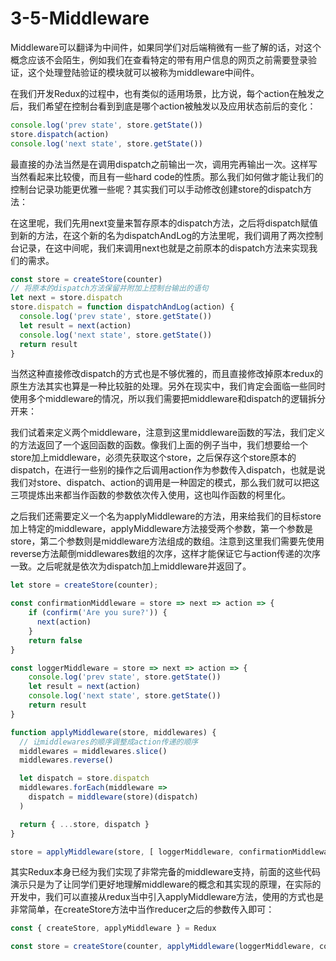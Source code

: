 # 3-5-Middleware

Middleware可以翻译为中间件，如果同学们对后端稍微有一些了解的话，对这个概念应该不会陌生，例如我们在查看特定的带有用户信息的网页之前需要登录验证，这个处理登陆验证的模块就可以被称为middleware中间件。

在我们开发Redux的过程中，也有类似的适用场景，比方说，每个action在触发之后，我们希望在控制台看到到底是哪个action被触发以及应用状态前后的变化：

```js
console.log('prev state', store.getState())
store.dispatch(action)
console.log('next state', store.getState())
```

最直接的办法当然是在调用dispatch之前输出一次，调用完再输出一次。这样写当然看起来比较傻，而且有一些hard code的性质。那么我们如何做才能让我们的控制台记录功能更优雅一些呢？其实我们可以手动修改创建store的dispatch方法：

在这里呢，我们先用next变量来暂存原本的dispatch方法，之后将dispatch赋值到新的方法，在这个新的名为dispatchAndLog的方法里呢，我们调用了两次控制台记录，在这中间呢，我们来调用next也就是之前原本的dispatch方法来实现我们的需求。

```js
const store = createStore(counter)
// 将原本的dispatch方法保留并附加上控制台输出的语句
let next = store.dispatch
store.dispatch = function dispatchAndLog(action) {
  console.log('prev state', store.getState())
  let result = next(action)
  console.log('next state', store.getState())
  return result
}
```

当然这种直接修改dispatch的方式也是不够优雅的，而且直接修改掉原本redux的原生方法其实也算是一种比较脏的处理。另外在现实中，我们肯定会面临一些同时使用多个middleware的情况，所以我们需要把middleware和dispatch的逻辑拆分开来：

我们试着来定义两个middleware，注意到这里middleware函数的写法，我们定义的方法返回了一个返回函数的函数。像我们上面的例子当中，我们想要给一个store加上middleware，必须先获取这个store，之后保存这个store原本的dispatch，在进行一些别的操作之后调用action作为参数传入dispatch，也就是说我们对store、dispatch、action的调用是一种固定的模式，那么我们就可以把这三项提炼出来都当作函数的参数依次传入使用，这也叫作函数的柯里化。

之后我们还需要定义一个名为applyMiddleware的方法，用来给我们的目标store加上特定的middleware，applyMiddleware方法接受两个参数，第一个参数是store，第二个参数则是middleware方法组成的数组。注意到这里我们需要先使用reverse方法颠倒middlewares数组的次序，这样才能保证它与action传递的次序一致。之后呢就是依次为dispatch加上middleware并返回了。

```js
let store = createStore(counter);

const confirmationMiddleware = store => next => action => {
    if (confirm('Are you sure?')) {
      next(action)
    }
    return false
}

const loggerMiddleware = store => next => action => {
    console.log('prev state', store.getState())
    let result = next(action)
    console.log('next state', store.getState())
    return result
}

function applyMiddleware(store, middlewares) {
  // 让middlewares的顺序调整成action传递的顺序
  middlewares = middlewares.slice()
  middlewares.reverse()

  let dispatch = store.dispatch
  middlewares.forEach(middleware =>
    dispatch = middleware(store)(dispatch)
  )

  return { ...store, dispatch }
}

store = applyMiddleware(store, [ loggerMiddleware, confirmationMiddleware ])
```

其实Redux本身已经为我们实现了非常完备的middleware支持，前面的这些代码演示只是为了让同学们更好地理解middleware的概念和其实现的原理，在实际的开发中，我们可以直接从redux当中引入applyMiddleware方法，使用的方式也是非常简单，在createStore方法中当作reducer之后的参数传入即可：

```js
const { createStore, applyMiddleware } = Redux

const store = createStore(counter, applyMiddleware(loggerMiddleware, confirmationMiddleware))
```
